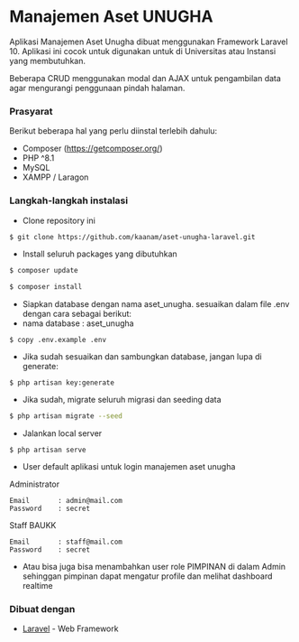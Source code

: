 # Manajemen Aset UNUGHA

Aplikasi Manajemen Aset Unugha dibuat menggunakan Framework Laravel 10. Aplikasi ini cocok untuk digunakan untuk di Universitas atau Instansi yang membutuhkan.

Beberapa CRUD menggunakan modal dan AJAX untuk pengambilan data agar mengurangi penggunaan pindah halaman.

### Prasyarat

Berikut beberapa hal yang perlu diinstal terlebih dahulu:

-   Composer (https://getcomposer.org/)
-   PHP ^8.1
-   MySQL
-   XAMPP / Laragon

### Langkah-langkah instalasi

-   Clone repository ini

```bash
$ git clone https://github.com/kaanam/aset-unugha-laravel.git
```

-   Install seluruh packages yang dibutuhkan

```bash
$ composer update

$ composer install
```

-   Siapkan database dengan nama aset_unugha. sesuaikan dalam file .env dengan cara sebagai berikut:
-   nama database : aset_unugha
```
$ copy .env.example .env
```
- Jika sudah sesuaikan dan sambungkan database, jangan lupa di generate:
```
$ php artisan key:generate
```

-   Jika sudah, migrate seluruh migrasi dan seeding data

```bash
$ php artisan migrate --seed
```

-   Jalankan local server

```
$ php artisan serve
```

-   User default aplikasi untuk login manajemen aset unugha

Administrator

```
Email       : admin@mail.com
Password    : secret
```

Staff BAUKK

```
Email       : staff@mail.com
Password    : secret
```
-  Atau bisa juga bisa menambahkan user role PIMPINAN di dalam Admin sehinggan pimpinan dapat mengatur profile dan melihat dashboard realtime

### Dibuat dengan

-   [Laravel](https://laravel.com) - Web Framework
